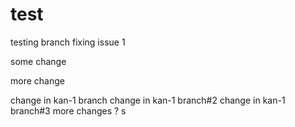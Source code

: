 # test
testing 
branch
fixing issue 1

some change

more change

change in kan-1 branch
change in kan-1 branch#2
change in kan-1 branch#3
more changes
?
s
